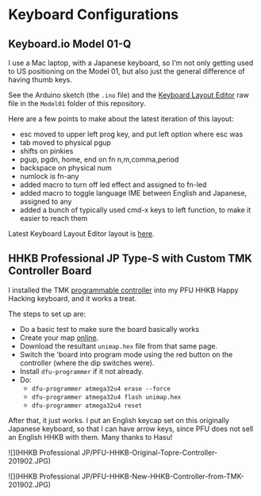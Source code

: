 # Keyboard Configurations
## Keyboard.io Model 01-Q

I use a Mac laptop, with a Japanese keyboard, so I'm not only getting used to US positioning on the Model 01, but also just the general difference of having thumb keys. 

See the Arduino sketch (the `.ino` file) and the [Keyboard Layout Editor](http://www.keyboard-layout-editor.com/) raw file in the `Model01` folder of this repository. 

Here are a few points to make about the latest iteration of this layout:

* esc moved to upper left prog key, and put left option where esc was
* tab moved to physical pgup
* shifts on pinkies
* pgup, pgdn, home, end on fn n,m,comma,period
* backspace on physical num
* numlock is fn-any
* added macro to turn off led effect and assigned to fn-led
* added macro to toggle language IME between English and Japanese, assigned to any
* added a bunch of typically used cmd-x keys to left function, to make it easier to reach them

Latest Keyboard Layout Editor layout is [here](http://www.keyboard-layout-editor.com/#/gists/b5ba357ef4208fa8c804869a0808998e).

## HHKB Professional JP Type-S with Custom TMK Controller Board

I installed the TMK [programmable controller](https://geekhack.org/index.php?PHPSESSID=mpjsj3oieehhhl0iig80oskbh51le0g7&topic=71517.0) into my PFU HHKB Happy Hacking keyboard, and it works a treat. 

The steps to set up are: 

* Do a basic test to make sure the board basically works
* Create your map [online](http://www.tmk-kbd.com/tmk_keyboard/editor/unimap/?hhkb_jp). 
* Download the resultant `unimap.hex` file from that same page. 
* Switch the 'board into program mode using the red button on the controller (where the dip switches were). 
* Install `dfu-programmer` if it not already. 
* Do:
   * `dfu-programmer atmega32u4 erase --force`
   * `dfu-programmer atmega32u4 flash unimap.hex` 
   * `dfu-programmer atmega32u4 reset`

After that, it just works. I put an English keycap set on this originally Japanese keyboard, so that I can have arrow keys, since PFU does not sell an English HHKB with them. Many thanks to Hasu!

![](HHKB Professional JP/PFU-HHKB-Original-Topre-Controller-201902.JPG)

![](HHKB Professional JP/PFU-HHKB-New-HHKB-Controller-from-TMK-201902.JPG)
